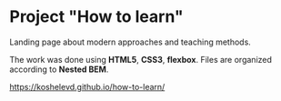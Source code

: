# Project "How to learn"

Landing page about modern approaches and teaching methods.

The work was done using **HTML5**, **CSS3**, **flexbox**.
Files are organized according to **Nested BEM**.

https://koshelevd.github.io/how-to-learn/
